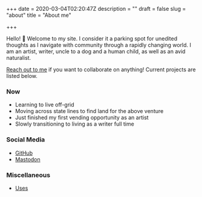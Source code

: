 +++
date = 2020-03-04T02:20:47Z
description = ""
draft = false
slug = "about"
title = "About me"

+++


Hello! 👋 Welcome to my site. I consider it a parking spot for unedited thoughts
as I navigate with community through a rapidly changing world. I am an artist,
writer, uncle to a dog and a human child, as well as an avid naturalist.

[Reach out to me](mailto:hello@cupofsquid.com) if you want to collaborate on
anything! Current projects are listed below.

### Now

* Learning to live off-grid
* Moving across state lines to find land for the above venture
* Just finished my first vending opportunity as an artist
* Slowly transitioning to living as a writer full time

### Social Media

* [GitHub](https://github.com/ej-mitchell) 
* [Mastodon](https://merveilles.town/@eejum)

### Miscellaneous

* [Uses](/page/uses)

